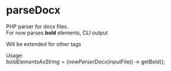 # parseDocx
PHP parser for docx files. <br> 
For now parses <b>bold</b> elements, CLI output

Will be extended for other tags

Usage:<br>
$boldElementsAsString = (new ParserDocx($inputFile)) -> getBold();
